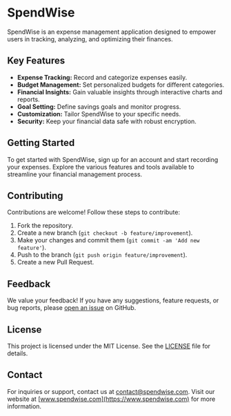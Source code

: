 # SpendWise

SpendWise is an expense management application designed to empower users in tracking, analyzing, and optimizing their finances.

## Key Features

- **Expense Tracking:** Record and categorize expenses easily.
- **Budget Management:** Set personalized budgets for different categories.
- **Financial Insights:** Gain valuable insights through interactive charts and reports.
- **Goal Setting:** Define savings goals and monitor progress.
- **Customization:** Tailor SpendWise to your specific needs.
- **Security:** Keep your financial data safe with robust encryption.

## Getting Started

To get started with SpendWise, sign up for an account and start recording your expenses. Explore the various features and tools available to streamline your financial management process.

## Contributing

Contributions are welcome! Follow these steps to contribute:
1. Fork the repository.
2. Create a new branch (`git checkout -b feature/improvement`).
3. Make your changes and commit them (`git commit -am 'Add new feature'`).
4. Push to the branch (`git push origin feature/improvement`).
5. Create a new Pull Request.

## Feedback

We value your feedback! If you have any suggestions, feature requests, or bug reports, please [open an issue](https://github.com/yourusername/SpendWise/issues) on GitHub.

## License

This project is licensed under the MIT License. See the [LICENSE](https://github.com/yourusername/SpendWise/blob/main/LICENSE) file for details.

## Contact

For inquiries or support, contact us at contact@spendwise.com. Visit our website at [www.spendwise.com](https://www.spendwise.com) for more information.

